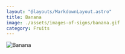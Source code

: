 ```yaml
---
layout: "@layouts/MarkdownLayout.astro"
title: Banana
image: ./assets/images-of-signs/banana.gif
category: Fruits
---
```


![Banana](@signs/banana.gif)
